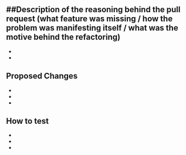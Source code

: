 ##Description of the reasoning behind the pull request (what feature was missing / how the problem was manifesting itself / what was the motive behind the refactoring)
- 
-
-

## Proposed Changes
- 
-
-

## How to test
- 
-
- 